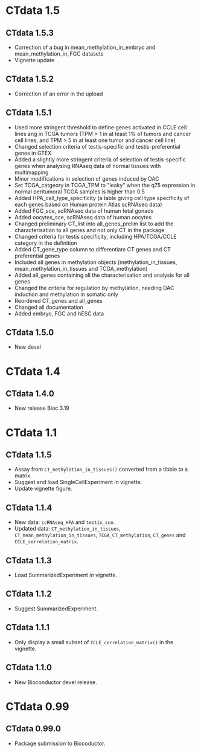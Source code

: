 # CTdata 1.5

## CTdata 1.5.3

- Correction of a bug in mean_methylation_in_embryo and mean_methylation_in_FGC
datasets
- Vignette update

## CTdata 1.5.2

- Correction of an error in the upload

## CTdata 1.5.1

- Used more stringent threshold to define genes activated in CCLE cell lines ang
in TCGA tumors (TPM > 1 in at least 1% of tumors and cancer cell lines, 
and TPM > 5 in at least one tumor and cancer cell line)
- Changed selection criteria of testis-specific and testis-preferential genes 
in GTEX 
- Added a slightly more stringent criteria of selection of testis-specific 
genes when analysing RNAseq data of normal tissues with multimapping 
- Minor modifications in selection of genes induced by DAC
- Set TCGA_catgeory in TCGA_TPM to "leaky" when the q75 expression in normal
peritumoral TCGA samples is higher than 0.5
- Added HPA_cell_type_specificity (a table giving cell type specificity of each
genes based on Human protein Atlas scRNAseq data)
- Added FGC_sce, scRNAseq data of human fetal gonads
- Added oocytes_sce, scRNAseq data of human oocytes
- Changed preliminary CT_list into all_genes_prelim list to add the 
characterisation to all genes and not only CT in the package
- Changed criteria for testis specificity, including HPA/TCGA/CCLE category in 
the definition
- Added CT_gene_type column to differentiate CT genes and CT preferential genes
- Included all genes in methylation objects (methylation_in_tissues,
mean_methylation_in_tissues and TCGA_methylation)
- Added all_genes containing all the characterisation and analysis for all genes
- Changed the criteria for regulation by methylation, needing DAC induction and 
methylation in somatic only
- Reordered CT_genes and all_genes
- Changed all documentation
- Added embryo, FGC and hESC data



## CTdata 1.5.0

- New devel


# CTdata 1.4

## CTdata 1.4.0

- New release Bioc 3.19

# CTdata 1.1

## CTdata 1.1.5

- Assay from `CT_methylation_in_tissues()` converted from a tibble to
  a matrix.
- Suggest and load SingleCellExperiment in vignette.
- Update vignette figure.

## CTdata 1.1.4

- New data: `scRNAseq_HPA` and `testis_sce`.
- Updated data: `CT_methylation_in_tissues`,
  `CT_mean_methylation_in_tissues`, `TCGA_CT_methylation`, `CT_genes`
  and `CCLE_correlation_matrix`.

## CTdata 1.1.3

- Load SummarizedExperiment in vignette.

## CTdata 1.1.2

- Suggest SummarizedExperiment.

## CTdata 1.1.1

- Only display a small subset of `CCLE_correlation_matrix()` in the
  vignette.

## CTdata 1.1.0

- New Bioconductor devel release.

# CTdata 0.99

## CTdata 0.99.0

- Package submission to Biocoductor.
